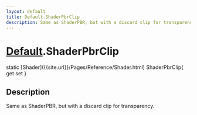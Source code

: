```yaml
---
layout: default
title: Default.ShaderPbrClip
description: Same as ShaderPBR, but with a discard clip for transparency.
---
```

# [Default]({{site.url}}/Pages/Reference/Default.html).ShaderPbrClip

<div class='signature' markdown='1'>
static [Shader]({{site.url}}/Pages/Reference/Shader.html) ShaderPbrClip{ get set }
</div>

## Description
Same as ShaderPBR, but with a discard clip for
transparency.

